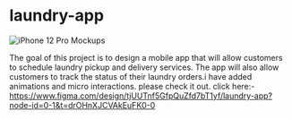# laundry-app
![iPhone 12 Pro Mockups](https://github.com/loki6553/laundry-app/assets/95969302/a03a4d15-02ca-4a8b-bcb8-b21f9ec2f610)

The goal of this project is to design a mobile app that will allow customers to schedule laundry pickup and delivery services. The app will also allow customers to track the status of their laundry orders.i have added animations and micro interactions. please check it out.
click here:-https://www.figma.com/design/tjUUTnf5GfpQuZfd7bT1yf/laundry-app?node-id=0-1&t=drOHnXJCVAkEuFK0-0
